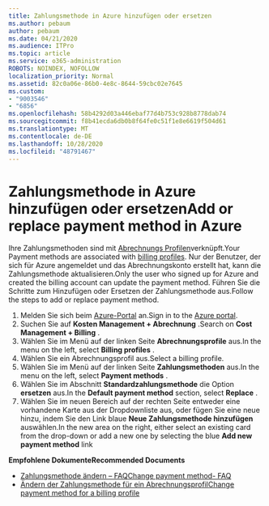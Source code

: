 ```yaml
---
title: Zahlungsmethode in Azure hinzufügen oder ersetzen
ms.author: pebaum
author: pebaum
ms.date: 04/21/2020
ms.audience: ITPro
ms.topic: article
ms.service: o365-administration
ROBOTS: NOINDEX, NOFOLLOW
localization_priority: Normal
ms.assetid: 82c0a06e-86b0-4e8c-8644-59cbc02e7645
ms.custom:
- "9003546"
- "6856"
ms.openlocfilehash: 58b4292d03a446ebaf77d4b753c928b8778dab74
ms.sourcegitcommit: f8b41ecda6db0b8f64fe0c51f1e8e6619f504d61
ms.translationtype: MT
ms.contentlocale: de-DE
ms.lasthandoff: 10/28/2020
ms.locfileid: "48791467"
---
```

# <a name="add-or-replace-payment-method-in-azure"></a><span data-ttu-id="91df4-102">Zahlungsmethode in Azure hinzufügen oder ersetzen</span><span class="sxs-lookup"><span data-stu-id="91df4-102">Add or replace payment method in Azure</span></span>

<span data-ttu-id="91df4-103">Ihre Zahlungsmethoden sind mit [Abrechnungs Profilen](https://docs.microsoft.com/azure/billing/billing-how-to-change-credit-card?WT.mc_id=Portal-Microsoft_Azure_Support#change-payment-method-for-a-billing-profile)verknüpft.</span><span class="sxs-lookup"><span data-stu-id="91df4-103">Your Payment methods are associated with [billing profiles](https://docs.microsoft.com/azure/billing/billing-how-to-change-credit-card?WT.mc_id=Portal-Microsoft_Azure_Support#change-payment-method-for-a-billing-profile).</span></span> <span data-ttu-id="91df4-104">Nur der Benutzer, der sich für Azure angemeldet und das Abrechnungskonto erstellt hat, kann die Zahlungsmethode aktualisieren.</span><span class="sxs-lookup"><span data-stu-id="91df4-104">Only the user who signed up for Azure and created the billing account can update the payment method.</span></span> <span data-ttu-id="91df4-105">Führen Sie die Schritte zum Hinzufügen oder Ersetzen der Zahlungsmethode aus.</span><span class="sxs-lookup"><span data-stu-id="91df4-105">Follow the steps to add or replace payment method.</span></span>

1. <span data-ttu-id="91df4-106">Melden Sie sich beim [Azure-Portal](https://portal.azure.com/) an.</span><span class="sxs-lookup"><span data-stu-id="91df4-106">Sign in to the [Azure portal](https://portal.azure.com/).</span></span>
2. <span data-ttu-id="91df4-107">Suchen Sie auf **Kosten Management + Abrechnung** .</span><span class="sxs-lookup"><span data-stu-id="91df4-107">Search on **Cost Management + Billing** .</span></span>
3. <span data-ttu-id="91df4-108">Wählen Sie im Menü auf der linken Seite **Abrechnungsprofile** aus.</span><span class="sxs-lookup"><span data-stu-id="91df4-108">In the menu on the left, select **Billing profiles** .</span></span>
4. <span data-ttu-id="91df4-109">Wählen Sie ein Abrechnungsprofil aus.</span><span class="sxs-lookup"><span data-stu-id="91df4-109">Select a billing profile.</span></span>
5. <span data-ttu-id="91df4-110">Wählen Sie im Menü auf der linken Seite **Zahlungsmethoden** aus.</span><span class="sxs-lookup"><span data-stu-id="91df4-110">In the menu on the left, select **Payment methods** .</span></span>
6. <span data-ttu-id="91df4-111">Wählen Sie im Abschnitt **Standardzahlungsmethode** die Option **ersetzen** aus.</span><span class="sxs-lookup"><span data-stu-id="91df4-111">In the **Default payment method** section, select **Replace** .</span></span>
7. <span data-ttu-id="91df4-112">Wählen Sie im neuen Bereich auf der rechten Seite entweder eine vorhandene Karte aus der Dropdownliste aus, oder fügen Sie eine neue hinzu, indem Sie den Link blaue **Neue Zahlungsmethode hinzufügen** auswählen.</span><span class="sxs-lookup"><span data-stu-id="91df4-112">In the new area on the right, either select an existing card from the drop-down or add a new one by selecting the blue **Add new payment method** link</span></span>

<span data-ttu-id="91df4-113">**Empfohlene Dokumente**</span><span class="sxs-lookup"><span data-stu-id="91df4-113">**Recommended Documents**</span></span>

- [<span data-ttu-id="91df4-114">Zahlungsmethode ändern – FAQ</span><span class="sxs-lookup"><span data-stu-id="91df4-114">Change payment method- FAQ</span></span>](https://docs.microsoft.com/azure/billing/billing-how-to-change-credit-card?WT.mc_id=Portal-Microsoft_Azure_Support#frequently-asked-questions)
- [<span data-ttu-id="91df4-115">Ändern der Zahlungsmethode für ein Abrechnungsprofil</span><span class="sxs-lookup"><span data-stu-id="91df4-115">Change payment method for a billing profile</span></span>](https://docs.microsoft.com/azure/cost-management-billing/manage/change-credit-card?WT.mc_id=Portal-Microsoft_Azure_Support#manage-credit-cards-for-a-microsoft-customer-agreement)
